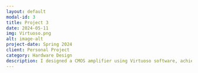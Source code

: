 ```yaml
---
layout: default
modal-id: 3
title: Project 3
date: 2024-05-11
img: Virtuoso.png
alt: image-alt
project-date: Spring 2024
client: Personal Project
category: Hardware Design
description: I designed a CMOS amplifier using Virtuoso software, achieving a 27dB gain with a power consumption of 1.24 mW. I optimized power efficiency and voltage gain by applying current mirror concepts and adjusting CMOS chip dimensions.
---
```


